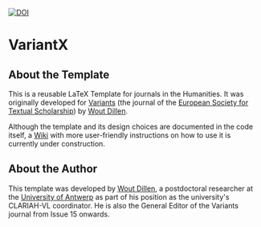 [![DOI](https://zenodo.org/badge/206998785.svg)](https://zenodo.org/badge/latestdoi/206998785)
# VariantX

## About the Template

This is a reusable LaTeX Template for journals in the Humanities. It was originally developed for [Variants](https://journals.openedition.org/variants/) (the journal of the [European Society for Textual Scholarship](https://textualscholarship.eu/)) by [Wout Dillen](https://github.com/WoutDLN).

Although the template and its design choices are documented in the code itself, a [Wiki](https://github.com/WoutDLN/LaTeXJournal_Variants/wiki) with more user-friendly instructions on how to use it is currently under construction.

## About the Author

This template was developed by [Wout Dillen](https://github.com/WoutDLN), a postdoctoral researcher at the [University of Antwerp](https://uantwerpen.be) as part of his position as the university's CLARIAH-VL coordinator. He is also the General Editor of the Variants journal from Issue 15 onwards. 
